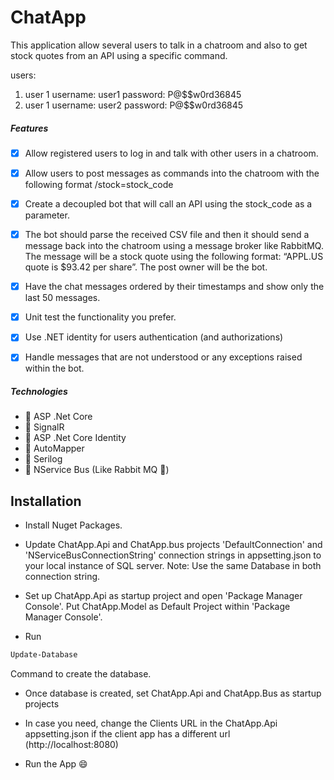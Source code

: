 

# ChatApp

This application  allow several users to talk in a chatroom and also to get stock quotes from an API using a specific command.

users:
1. user 1
  username: user1
  password: P@$$w0rd36845
2. user 1
  username: user2
  password: P@$$w0rd36845


##### Features

- [x] Allow registered users to log in and talk with other users in a chatroom.

- [x] Allow users to post messages as commands into the chatroom with the following format /stock=stock_code


- [x] Create a decoupled bot that will call an API using the stock_code as a parameter.

- [x] The bot should parse the received CSV file and then it should send a message back into the chatroom using a message broker like RabbitMQ. The message will be a stock quote using the following format: “APPL.US quote is $93.42 per share”. The post owner will be the bot.


- [x] Have the chat messages ordered by their timestamps and show only the last 50 messages.

- [x] Unit test the functionality you prefer.


- [x] Use .NET identity for users authentication (and authorizations)

- [x] Handle messages that are not understood or any exceptions raised within the bot.

##### Technologies
* :radio_button: ASP .Net Core
* :radio_button: SignalR
* :radio_button: ASP .Net Core Identity
* :radio_button: AutoMapper
* :radio_button: Serilog
* :radio_button: NService Bus (Like Rabbit MQ :rabbit:)


## Installation

* Install Nuget Packages.
* Update ChatApp.Api and ChatApp.bus projects 'DefaultConnection' and 'NServiceBusConnectionString' connection strings in appsetting.json to your local instance of SQL server. Note: Use the same Database in both connection string.

* Set up ChatApp.Api as startup project and open 'Package Manager Console'. Put ChatApp.Model as Default Project within 'Package Manager Console'. 
* Run 
``` bash
Update-Database 
``` 
Command to create the database.

* Once database is created,  set ChatApp.Api and ChatApp.Bus as startup projects

* In case you need, change the Clients URL in the ChatApp.Api appsetting.json if the client app has a different url (http://localhost:8080)
* Run the App :smile:


